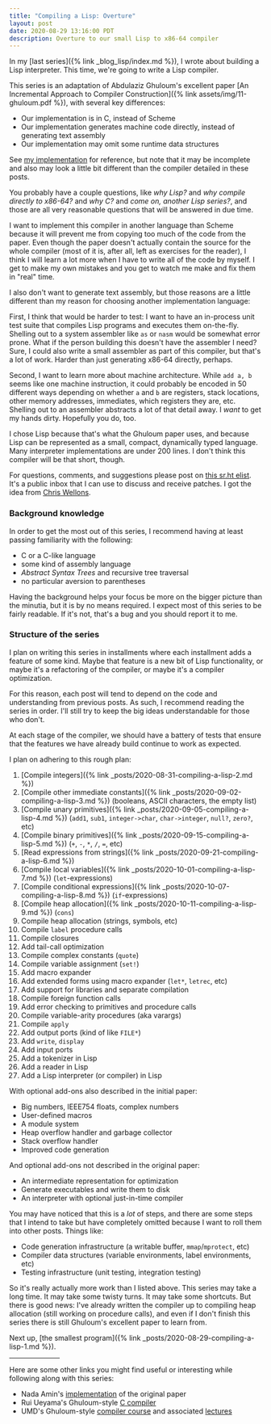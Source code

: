 ```yaml
---
title: "Compiling a Lisp: Overture"
layout: post
date: 2020-08-29 13:16:00 PDT
description: Overture to our small Lisp to x86-64 compiler
---
```


In my [last series]({% link _blog_lisp/index.md %}), I wrote about building a
Lisp interpreter. This time, we're going to write a Lisp compiler.

This series is an adaptation of Abdulaziz Ghuloum's excellent paper [An
Incremental Approach to Compiler Construction]({% link
assets/img/11-ghuloum.pdf %}), with several key differences:

* Our implementation is in C, instead of Scheme
* Our implementation generates machine code directly, instead of generating
  text assembly
* Our implementation may omit some runtime data structures

See [my implementation](https://github.com/tekknolagi/ghuloum) for reference,
but note that it may be incomplete and also may look a little bit different
than the compiler detailed in these posts.

You probably have a couple questions, like *why Lisp?* and *why compile
directly to x86-64?* and *why C?* and *come on, another Lisp series?*, and
those are all very reasonable questions that will be answered in due time.

I want to implement this compiler in another language than Scheme because it
will prevent me from copying too much of the code from the paper. Even though
the paper doesn't actually contain the source for the whole compiler (most of
it is, after all, left as exercises for the reader), I think I will learn a lot
more when I have to write all of the code by myself. I get to make my own
mistakes and you get to watch me make and fix them in "real" time.

I also don't want to generate text assembly, but those reasons are a little
different than my reason for choosing another implementation language:

First, I think that would be harder to test: I want to have an in-process unit
test suite that compiles Lisp programs and executes them on-the-fly. Shelling
out to a system assembler like `as` or `nasm` would be somewhat error prone.
What if the person building this doesn't have the assembler I need? Sure, I
could also write a small assembler as part of this compiler, but that's a lot
of work.  Harder than just generating x86-64 directly, perhaps.

Second, I want to learn more about machine architecture. While `add a, b` seems
like one machine instruction, it could probably be encoded in 50 different ways
depending on whether `a` and `b` are registers, stack locations, other memory
addresses, immediates, which registers they are, etc. Shelling out to an
assembler abstracts a lot of that detail away. I *want* to get my hands dirty.
Hopefully you do, too.

I chose Lisp because that's what the Ghuloum paper uses, and because Lisp can
be represented as a small, compact, dynamically typed language. Many
interpreter implementations are under 200 lines. I don't think this compiler
will be that short, though.

For questions, comments, and suggestions please post on [this sr.ht
elist](https://lists.sr.ht/~max/compiling-lisp). It's a public inbox that I can
use to discuss and receive patches. I got the idea from [Chris
Wellons](https://nullprogram.com/).

### Background knowledge

In order to get the most out of this series, I recommend having at least passing
familiarity with the following:

* C or a C-like language
* some kind of assembly language
* *Abstract Syntax Trees* and recursive tree traversal
* no particular aversion to parentheses

Having the background helps your focus be more on the bigger picture than the
minutia, but it is by no means required. I expect most of this series to be
fairly readable. If it's not, that's a bug and you should report it to me.

### Structure of the series

I plan on writing this series in installments where each installment adds a
feature of some kind. Maybe that feature is a new bit of Lisp functionality, or
maybe it's a refactoring of the compiler, or maybe it's a compiler
optimization.

For this reason, each post will tend to depend on the code and understanding
from previous posts. As such, I recommend reading the series in order. I'll
still try to keep the big ideas understandable for those who don't.

At each stage of the compiler, we should have a battery of tests that ensure
that the features we have already build continue to work as expected.

I plan on adhering to this rough plan:

1. [Compile integers]({% link _posts/2020-08-31-compiling-a-lisp-2.md %})
1. [Compile other immediate constants]({% link _posts/2020-09-02-compiling-a-lisp-3.md %})
   (booleans, ASCII characters, the empty list)
1. [Compile unary primitives]({% link _posts/2020-09-05-compiling-a-lisp-4.md %})
   (`add1`, `sub1`, `integer->char`, `char->integer`, `null?`, `zero?`, etc)
1. [Compile binary primitives]({% link _posts/2020-09-15-compiling-a-lisp-5.md %})
   (`+`, `-`, `*`, `/`, `=`, etc)
1. [Read expressions from strings]({% link _posts/2020-09-21-compiling-a-lisp-6.md %})
1. [Compile local variables]({% link _posts/2020-10-01-compiling-a-lisp-7.md %})
   (`let`-expressions)
1. [Compile conditional expressions]({% link _posts/2020-10-07-compiling-a-lisp-8.md %})
   (`if`-expressions)
1. [Compile heap allocation]({% link _posts/2020-10-11-compiling-a-lisp-9.md %})
   (`cons`)
1. Compile heap allocation (strings, symbols, etc)
1. Compile `label` procedure calls
1. Compile closures
1. Add tail-call optimization
1. Compile complex constants (`quote`)
1. Compile variable assignment (`set!`)
1. Add macro expander
1. Add extended forms using macro expander (`let*`, `letrec`, etc)
1. Add support for libraries and separate compilation
1. Compile foreign function calls
1. Add error checking to primitives and procedure calls
1. Compile variable-arity procedures (aka varargs)
1. Compile `apply`
1. Add output ports (kind of like `FILE*`)
1. Add `write`, `display`
1. Add input ports
1. Add a tokenizer in Lisp
1. Add a reader in Lisp
1. Add a Lisp interpreter (or compiler) in Lisp

With optional add-ons also described in the initial paper:

* Big numbers, IEEE754 floats, complex numbers
* User-defined macros
* A module system
* Heap overflow handler and garbage collector
* Stack overflow handler
* Improved code generation

And optional add-ons not described in the original paper:

* An intermediate representation for optimization
* Generate executables and write them to disk
* An interpreter with optional just-in-time compiler

You may have noticed that this is a *lot* of steps, and there are some steps
that I intend to take but have completely omitted because I want to roll them
into other posts. Things like:

* Code generation infrastructure (a writable buffer, `mmap`/`mprotect`, etc)
* Compiler data structures (variable environments, label environments, etc)
* Testing infrastructure (unit testing, integration testing)

So it's really actually more work than I listed above. This series may take a
long time. It may take some twisty turns. It may take some shortcuts. But there
is good news: I've already written the compiler up to compiling heap allocation
(still working on procedure calls), and even if I don't finish this series
there is still Ghuloum's excellent paper to learn from.

Next up, [the smallest program]({% link
_posts/2020-08-29-compiling-a-lisp-1.md %}).

<hr style="width: 100px;" />
<!-- Footnotes -->

Here are some other links you might find useful or interesting while following
along with this series:

* Nada Amin's [implementation](https://github.com/namin/inc) of the original
  paper
* Rui Ueyama's Ghuloum-style [C compiler](https://github.com/rui314/chibicc)
* UMD's Ghuloum-style
  [compiler course](https://www.cs.umd.edu/class/fall2020/cmsc430/Notes.html)
  and associated
  [lectures](https://www.youtube.com/channel/UCfZ7HFoaeSA7zPoGelA3aiw/videos)
